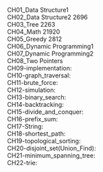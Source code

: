CH01_Data Structure1  <br>
CH02_Data Structure2 2696 <br>
CH03_Tree 2263 <br>
CH04_Math 21920 <br>
CH05_Greedy 2812 <br>
CH06_Dynamic Programming1 <br>
CH07_Dynamic Programming2 <br>
CH08_Two Pointers  <br>
CH09-implementation:  <br>
CH10-graph_traversal: <br>
CH11-brute_force:  <br>
CH12-simulation:  <br> 
CH13-binary_search: <br>
CH14-backtracking:  <br>
CH15-divide_and_conquer: <br>
CH16-prefix_sum: <br>
CH17-String:  <br>
CH18-shortest_path: <br>
CH19-topological_sorting:<br>
CH20-disjoint_set(Union_Find): <br>
CH21-minimum_spanning_tree:  <br>
CH22-trie: <br>



